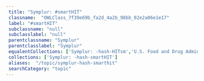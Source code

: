 ```yaml
--- 
 title: "Symplur: #smartHIT" 
 classname:  "OWLClass_7f39e69b_fa2d_4a2b_98bb_02e2a06e1e17" 
 label: "#smartHIT" 
 subclassname: "null" 
 subclasslabel: "null" 
 parentclassname: "Symplur" 
 parentclasslabel: "Symplur" 
 equalentCollections: ['Symplur: -hash-HITsm','U.S. Food and Drug Administration (FDA): Medical Device Data Systems','Symplur: -hash-PopHealth','Healthcare IT News: Digital Health','Symplur: -hash-MobiHealth','Healthcare IT News: Digital Health Innovation','KLAS: HIT Implementation Leadership- Large','Healthcare IT News: Health Information Exchange (HIE)','KLAS: HIT Implementation Leadership- Small','HIMSS: Digital Health','Symplur: -hash-EHR14','Symplur: -hash-HIMSS19','KLAS: HIT Advisory Services','Frost & Sullivan: IoT'] 
 collections: ['Symplur: -hash-smartHIT']
 aliases:  "/topic/symplur-hash-smarthit"  
 searchCategory: "topic" 
---
```


